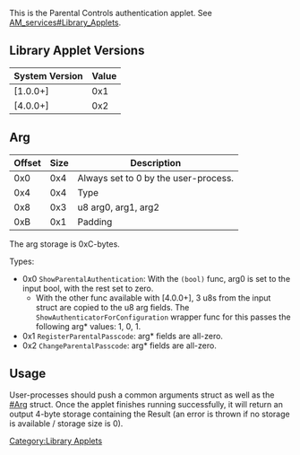 This is the Parental Controls authentication applet. See
[AM\_services\#Library\_Applets](AM%20services#Library%20Applets.md##Library_Applets "wikilink").

## Library Applet Versions

| System Version | Value |
| -------------- | ----- |
| \[1.0.0+\]     | 0x1   |
| \[4.0.0+\]     | 0x2   |

## Arg

| Offset | Size | Description                          |
| ------ | ---- | ------------------------------------ |
| 0x0    | 0x4  | Always set to 0 by the user-process. |
| 0x4    | 0x4  | Type                                 |
| 0x8    | 0x3  | u8 arg0, arg1, arg2                  |
| 0xB    | 0x1  | Padding                              |

The arg storage is 0xC-bytes.

Types:

  - 0x0 `ShowParentalAuthentication`: With the `(bool)` func, arg0 is
    set to the input bool, with the rest set to zero.
      - With the other func available with \[4.0.0+\], 3 u8s from the
        input struct are copied to the u8 arg fields. The
        `ShowAuthenticatorForConfiguration` wrapper func for this passes
        the following arg\* values: 1, 0, 1.
  - 0x1 `RegisterParentalPasscode`: arg\* fields are all-zero.
  - 0x2 `ChangeParentalPasscode`: arg\* fields are all-zero.

## Usage

User-processes should push a common arguments struct as well as the
[\#Arg](#Arg "wikilink") struct. Once the applet finishes running
successfully, it will return an output 4-byte storage containing the
Result (an error is thrown if no storage is available / storage size is
0).

[Category:Library Applets](Category:Library_Applets "wikilink")
